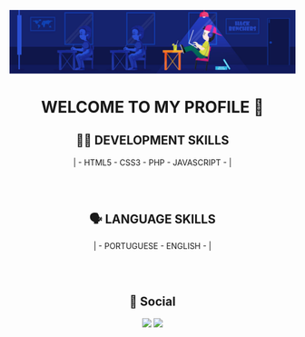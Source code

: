 ![Banner](img/banner.jpg)

<h1 align="center"> WELCOME TO MY PROFILE 👋 </h1>
    <p>
    <h2 align="center">👨‍🎨 DEVELOPMENT SKILLS</h2>
    <div align="center">| - HTML5 - CSS3 - PHP - JAVASCRIPT - |</div>
    </p>
<br>
<br>
    <p>
    <h2 align="center">🗣️ LANGUAGE SKILLS</h2>
    <div align="center">| - PORTUGUESE - ENGLISH - |</div>
    </p>
<br>
<br>
<div style="">
    <h2 align="center">📱 Social</h2>
    <div align="center">
    <a href="https://github.com/tommyniceboy"><img src="https://img.shields.io/badge/GitHub-100000?style=for-the-badge&logo=github&logoColor=white" href="https://github.com/tommyniceboy" /></a>
    <a href="https://twitter.com/tommyniceboy"><img src="https://img.shields.io/badge/Twitter-1DA1F2?style=for-the-badge&logo=twitter&logoColor=white" /></a>
    </div>
</div>
<br>
<br>
<!--
**tommyniceboy/tommyniceboy** is a ✨ _special_ ✨ repository because its `README.md` (this file) appears on your GitHub profile.

Here are some ideas to get you started:

- 🔭 I’m currently working on ...
- 🌱 I’m currently learning ...
- 👯 I’m looking to collaborate on ...
- 🤔 I’m looking for help with ...
- 💬 Ask me about ...
- 📫 How to reach me: ...
- 😄 Pronouns: ...
- ⚡ Fun fact: ...
-->
